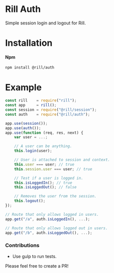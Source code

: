 # Rill Auth
Simple session login and logout for Rill.

# Installation

#### Npm
```console
npm install @rill/auth
```

# Example

```javascript
const rill    = require("rill");
const app     = rill();
const session = require("@rill/session");
const auth    = require("@rill/auth");

app.use(session());
app.use(auth());
app.use(function (req, res, next) {
	var user = ...;

	// A user can be anything.
	this.login(user);

	// User is attached to session and context.
	this.user === user; // true
	this.session.user === user; // true

	// Test if a user is logged in.
	this.isLoggedIn(); // true
	this.isLoggedOut(); // false

	// Removes the user from the session.
	this.logout();
});

// Route that only allows logged in users.
app.get("/a", auth.isLoggedIn(), ...);

// Route that only allows logged out in users.
app.get("/b", auth.isLoggedOut(), ...);
```


### Contributions

* Use gulp to run tests.

Please feel free to create a PR!
